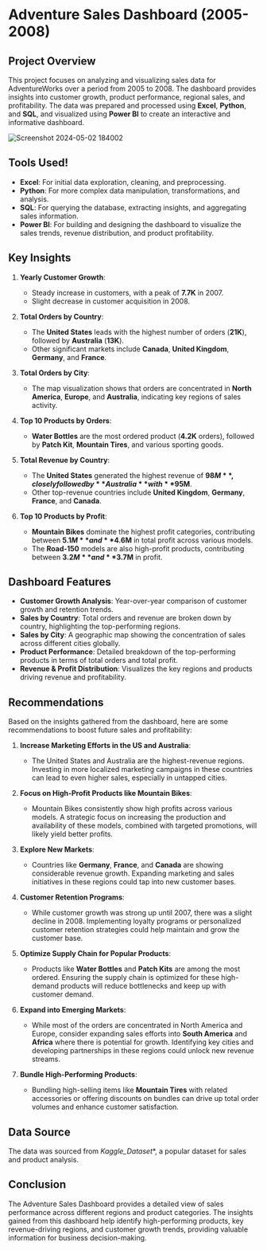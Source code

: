 # Adventure Sales Dashboard (2005-2008)

## Project Overview
This project focuses on analyzing and visualizing sales data for AdventureWorks over a period from 2005 to 2008. The dashboard provides insights into customer growth, product performance, regional sales, and profitability. The data was prepared and processed using **Excel**, **Python**, and **SQL**, and visualized using **Power BI** to create an interactive and informative dashboard.


![Screenshot 2024-05-02 184002](https://github.com/user-attachments/assets/7586f51e-99d6-49bf-b7db-4c876aece710)

## Tools Used!
- **Excel**: For initial data exploration, cleaning, and preprocessing.
- **Python**: For more complex data manipulation, transformations, and analysis.
- **SQL**: For querying the database, extracting insights, and aggregating sales information.
- **Power BI**: For building and designing the dashboard to visualize the sales trends, revenue distribution, and product profitability.

## Key Insights
1. **Yearly Customer Growth**: 
   - Steady increase in customers, with a peak of **7.7K** in 2007.
   - Slight decrease in customer acquisition in 2008.

2. **Total Orders by Country**:
   - The **United States** leads with the highest number of orders (**21K**), followed by **Australia** (**13K**).
   - Other significant markets include **Canada**, **United Kingdom**, **Germany**, and **France**.

3. **Total Orders by City**: 
   - The map visualization shows that orders are concentrated in **North America**, **Europe**, and **Australia**, indicating key regions of sales activity.

4. **Top 10 Products by Orders**:
   - **Water Bottles** are the most ordered product (**4.2K** orders), followed by **Patch Kit**, **Mountain Tires**, and various sporting goods.

5. **Total Revenue by Country**:
   - The **United States** generated the highest revenue of **$98M**, closely followed by **Australia** with **$95M**.
   - Other top-revenue countries include **United Kingdom**, **Germany**, **France**, and **Canada**.

6. **Top 10 Products by Profit**:
   - **Mountain Bikes** dominate the highest profit categories, contributing between **$5.1M** and **$4.6M** in total profit across various models.
   - The **Road-150** models are also high-profit products, contributing between **$3.2M** and **$3.7M** in profit.

## Dashboard Features
- **Customer Growth Analysis**: Year-over-year comparison of customer growth and retention trends.
- **Sales by Country**: Total orders and revenue are broken down by country, highlighting the top-performing regions.
- **Sales by City**: A geographic map showing the concentration of sales across different cities globally.
- **Product Performance**: Detailed breakdown of the top-performing products in terms of total orders and total profit.
- **Revenue & Profit Distribution**: Visualizes the key regions and products driving revenue and profitability.

## Recommendations
Based on the insights gathered from the dashboard, here are some recommendations to boost future sales and profitability:

1. **Increase Marketing Efforts in the US and Australia**:
   - The United States and Australia are the highest-revenue regions. Investing in more localized marketing campaigns in these countries can lead to even higher sales, especially in untapped cities.

2. **Focus on High-Profit Products like Mountain Bikes**:
   - Mountain Bikes consistently show high profits across various models. A strategic focus on increasing the production and availability of these models, combined with targeted promotions, will likely yield better profits.

3. **Explore New Markets**:
   - Countries like **Germany**, **France**, and **Canada** are showing considerable revenue growth. Expanding marketing and sales initiatives in these regions could tap into new customer bases.

4. **Customer Retention Programs**:
   - While customer growth was strong up until 2007, there was a slight decline in 2008. Implementing loyalty programs or personalized customer retention strategies could help maintain and grow the customer base.

5. **Optimize Supply Chain for Popular Products**:
   - Products like **Water Bottles** and **Patch Kits** are among the most ordered. Ensuring the supply chain is optimized for these high-demand products will reduce bottlenecks and keep up with customer demand.

6. **Expand into Emerging Markets**:
   - While most of the orders are concentrated in North America and Europe, consider expanding sales efforts into **South America** and **Africa** where there is potential for growth. Identifying key cities and developing partnerships in these regions could unlock new revenue streams.

7. **Bundle High-Performing Products**:
   - Bundling high-selling items like **Mountain Tires** with related accessories or offering discounts on bundles can drive up total order volumes and enhance customer satisfaction.

## Data Source
The data was sourced from *Kaggle_Dataset**, a popular dataset for sales and product analysis.

## Conclusion
The Adventure Sales Dashboard provides a detailed view of sales performance across different regions and product categories. The insights gained from this dashboard help identify high-performing products, key revenue-driving regions, and customer growth trends, providing valuable information for business decision-making.



